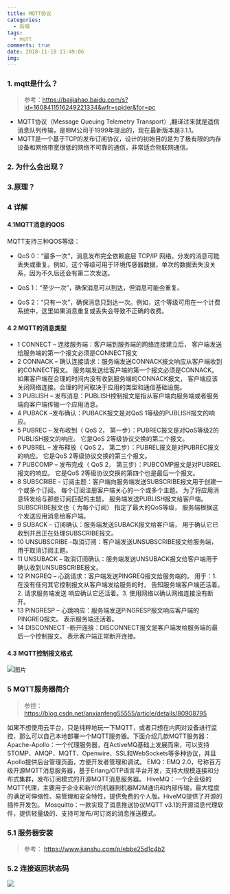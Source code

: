 ```yaml
---
title: MQTT协议
categories:
  - 后端
tags:
  - mqtt
comments: true
date: 2018-11-18 11:49:06
img:
---
```


### 1. mqtt是什么？
> 参考：https://baijiahao.baidu.com/s?id=1608411516249221334&wfr=spider&for=pc
 - MQTT协议（Message Queuing Telemetry Transport）,翻译过来就是遥信消息队列传输，是IBM公司于1999年提出的，现在最新版本是3.1.1。
 - MQTT是一个基于TCP的发布订阅协议，设计的初始目的是为了极有限的内存设备和网络带宽很低的网络不可靠的通信，非常适合物联网通信。
 
### 2. 为什么会出现？


### 3.原理？

### 4 详解

#### 4.1MQTT消息的QOS

MQTT支持三种QOS等级：

- QoS 0：“最多一次”，消息发布完全依赖底层 TCP/IP 网络。分发的消息可能丢失或重复。例如，这个等级可用于环境传感器数据，单次的数据丢失没关系，因为不久后还会有第二次发送。

- QoS 1：“至少一次”，确保消息可以到达，但消息可能会重复。

- QoS 2：“只有一次”，确保消息只到达一次。例如，这个等级可用在一个计费系统中，这里如果消息重复或丢失会导致不正确的收费。


#### 4.2 MQTT的消息类型

- 1 CONNECT – 连接服务端：客户端到服务端的网络连接建立后， 客户端发送给服务端的第一个报文必须是CONNECT报文
- 2 CONNACK – 确认连接请求：服务端发送CONNACK报文响应从客户端收到的CONNECT报文。 服务端发送给客户端的第一个报文必须是CONNACK。如果客户端在合理的时间内没有收到服务端的CONNACK报文， 客户端应该关闭网络连接。合理的时间取决于应用的类型和通信基础设施。
- 3 PUBLISH – 发布消息：PUBLISH控制报文是指从客户端向服务端或者服务端向客户端传输一个应用消息。
- 4 PUBACK –发布确认：PUBACK报文是对QoS 1等级的PUBLISH报文的响应。
- 5 PUBREC – 发布收到（ QoS 2， 第一步）：PUBREC报文是对QoS等级2的PUBLISH报文的响应。 它是QoS 2等级协议交换的第二个报文。
- 6 PUBREL – 发布释放（ QoS 2， 第二步）：PUBREL报文是对PUBREC报文的响应。 它是QoS 2等级协议交换的第三个报文。
- 7 PUBCOMP – 发布完成（ QoS 2， 第三步）：PUBCOMP报文是对PUBREL报文的响应。 它是QoS 2等级协议交换的第四个也是最后一个报文。
- 8 SUBSCRIBE - 订阅主题：客户端向服务端发送SUBSCRIBE报文用于创建一个或多个订阅。 每个订阅注册客户端关心的一个或多个主题。 为了将应用消息转发给与那些订阅匹配的主题， 服务端发送PUBLISH报文给客户端。 SUBSCRIBE报文也（ 为每个订阅） 指定了最大的QoS等级， 服务端根据这个发送应用消息给客户端。
- 9 SUBACK – 订阅确认：服务端发送SUBACK报文给客户端， 用于确认它已收到并且正在处理SUBSCRIBE报文。
- 10 UNSUBSCRIBE –取消订阅：客户端发送UNSUBSCRIBE报文给服务端， 用于取消订阅主题。
- 11 UNSUBACK – 取消订阅确认：服务端发送UNSUBACK报文给客户端用于确认收到UNSUBSCRIBE报文。
- 12 PINGREQ – 心跳请求：客户端发送PINGREQ报文给服务端的。 用于：1. 在没有任何其它控制报文从客户端发给服务的时， 告知服务端客户端还活着。2. 请求服务端发送 响应确认它还活着。3. 使用网络以确认网络连接没有断开。
- 13 PINGRESP – 心跳响应：服务端发送PINGRESP报文响应客户端的PINGREQ报文。 表示服务端还活着。
- 14 DISCONNECT –断开连接：DISCONNECT报文是客户端发给服务端的最后一个控制报文。 表示客户端正常断开连接。

#### 4.3 MQTT控制报文格式
![图片](img/u=2305689981,1712457580&fm=173&app=25&f=JPEG.jpg)



### 5 MQTT服务器简介
> 参控：https://blog.csdn.net/anxianfeng55555/article/details/80908795

如果不想使用云平台，只是纯粹地玩一下MQTT，或者只想在内网对设备进行监控，那么可以自己本地部署一个MQTT服务器。下面介绍几款MQTT服务器：
Apache-Apollo：一个代理服务器，在ActiveMQ基础上发展而来，可以支持STOMP、AMQP、MQTT、Openwire、SSL和WebSockets等多种协议，并且Apollo提供后台管理页面，方便开发者管理和调试。
EMQ：EMQ 2.0，号称百万级开源MQTT消息服务器，基于Erlang/OTP语言平台开发，支持大规模连接和分布式集群，发布订阅模式的开源MQTT消息服务器。
HiveMQ：一个企业级的MQTT代理，主要用于企业和新兴的机器到机器M2M通讯和内部传输，最大程度的满足可伸缩性、易管理和安全特性，提供免费的个人版。HiveMQ提供了开源的插件开发包。
Mosquitto：一款实现了消息推送协议MQTT v3.1的开源消息代理软件，提供轻量级的、支持可发布/可订阅的消息推送模式。

### 5.1 服务器安装
> 参考： https://www.jianshu.com/p/ebbe25d1c4b2

### 5.2 连接返回状态码
![](img/20131218215900843.png)

